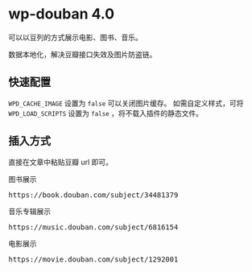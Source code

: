 # wp-douban 4.0

可以以豆列的方式展示电影、图书、音乐。

数据本地化，解决豆瓣接口失效及图片防盗链。

## 快速配置

`WPD_CACHE_IMAGE` 设置为 `false` 可以关闭图片缓存。
如需自定义样式，可将`WPD_LOAD_SCRIPTS` 设置为 `false` ，将不载入插件的静态文件。

## 插入方式

直接在文章中粘贴豆瓣 url 即可。

图书展示

<pre data-type="shortcode">https://book.douban.com/subject/34481379</pre>

音乐专辑展示

<pre data-type="shortcode">https://music.douban.com/subject/6816154</pre>

电影展示

<pre data-type="shortcode">https://movie.douban.com/subject/1292001</pre>
